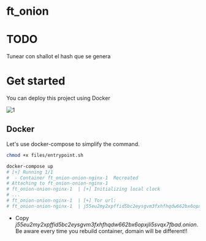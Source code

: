 # ft_onion

# TODO

Tunear con shallot el hash que se genera


# Get started
You can deploy this project using Docker


![1](img/demo.gif)

## Docker

Let's use docker-compose to simplify the command.

```bash
chmod +x files/entrypoint.sh
```

```bash
docker-compose up
# [+] Running 1/1
#  - Container ft_onion-onion-nginx-1  Recreated                                                                                         0.2s 
# Attaching to ft_onion-onion-nginx-1
# ft_onion-onion-nginx-1  | [+] Initializing local clock
# ...
# ft_onion-onion-nginx-1  | [+] Tor url:
# ft_onion-onion-nginx-1  | j55eu2my2xpffid5bc2eysgvm3fxhfhqdw662bx6opxjli5svqx7fbad.onion
```

* Copy *j55eu2my2xpffid5bc2eysgvm3fxhfhqdw662bx6opxjli5svqx7fbad.onion*. Be aware every time you rebuild container, domain will be different!!

